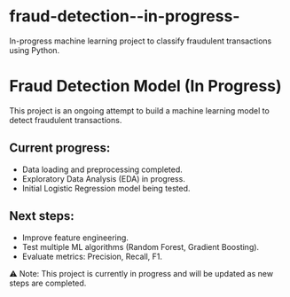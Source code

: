 # fraud-detection--in-progress-
In-progress machine learning project to classify fraudulent transactions using Python.
# Fraud Detection Model (In Progress)

This project is an ongoing attempt to build a machine learning model to detect fraudulent transactions.  

## Current progress:
- Data loading and preprocessing completed.  
- Exploratory Data Analysis (EDA) in progress.  
- Initial Logistic Regression model being tested.  

## Next steps:
- Improve feature engineering.  
- Test multiple ML algorithms (Random Forest, Gradient Boosting).  
- Evaluate metrics: Precision, Recall, F1.  

⚠️ Note: This project is currently in progress and will be updated as new steps are completed.
